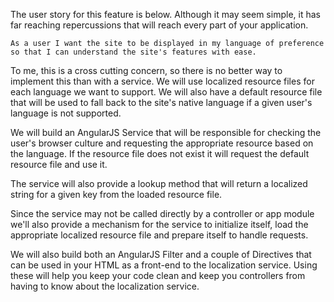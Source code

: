 The user story for this feature is below. Although it may seem simple, it has far reaching repercussions that will reach every part of your application.

`As a user I want the site to be displayed in my language
of preference so that I can understand the site's features with ease.`

To me, this is a cross cutting concern, so there is no better way to implement this than with a service. We will use localized resource files for each language we want to support. We will also have a default resource file that will be used to fall back to the site's native language if a given user's language is not supported.

We will build an AngularJS Service that will be responsible for checking the user's browser culture and requesting the appropriate resource based on the language. If the resource file does not exist it will request the default resource file and use it.

The service will also provide a lookup method that will return a localized string for a given key from the loaded resource file.

Since the service may not be called directly by a controller or app module we'll also provide a mechanism for the service to initialize itself, load the appropriate localized resource file and prepare itself to handle requests.

We will also build both an AngularJS Filter and a couple of Directives that can be used in your HTML as a front-end to the localization service. Using these will help you keep your code clean and keep you controllers from having to know about the localization service.
